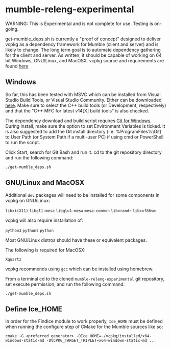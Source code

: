 ﻿# mumble-releng-experimental

WARNING: This is Experimental and is not complete for use. Testing is on-going.

get-mumble_deps.sh is currently a "proof of concept" designed to deliver vcpkg as a dependency framework for Mumble (client and server) and is likely to change. The long term goal is to automate dependency gathering for the client and server. As written, it should be capable of working on 64 bit Windows, GNU/Linux, and MacOSX. vcpkg source and requirements are found [here](https://github.com/Microsoft/vcpkg)

## Windows

So far, this has been tested with MSVC which can be installed from Visual Studio Build Tools, or Visual Studio Community. Either can be downloaded [here](https://visualstudio.microsoft.com/downloads). Make sure to select the C++ build tools (or Development, respectively) and that the "C++ MFC for latest v14[X] build tools" is also checked.

The dependency download and build script requires [Git for Windows](https://git-scm.com/download/win). During install, make sure the option to set Environment Variables is ticked. It is also suggested to add the Git install directory (i.e. %ProgramFiles%\Git) to User Path (or System Path if a multi-user PC) if using cmd or PowerShell to run the script. 

Click Start, search for Git Bash and run it. cd to the git repository directory and run the following command:

`./get-mumble_deps.sh`

## GNU/Linux and MacOSX

Additional `dev` packages will need to be installed for some components in vcpkg on GNU/Linux:

`libxi(X11)`
`libgl1-mesa`
`libglu1-mesa`
`mesa-common`
`libxrandr`
`libxxf86vm`

vcpkg will also require installation of:

`python3`
`python2`
`python`

Most GNU/Linux distros should have these or equivalent packages.

The following is required for MacOSX:

`Xquartz`

vcpkg recommends using `gcc` which can be installed using homebrew.

From a terminal cd to the cloned `mumble-releng-experimental` git repository, set execute permission, and run the following command:

`./get-mumble_deps.sh`

## Define Ice_HOME

In order for the FindIce module to work properly, `Ice_HOME` must be defined when running the configure step of CMake for the Mumble sources like so:

`cmake -G <preferred_generator> -DIce_HOME=~/vcpkg/installed/x64-windows-static-md -DVCPKG_TARGET_TRIPLET=x64-windows-static-md ...`
